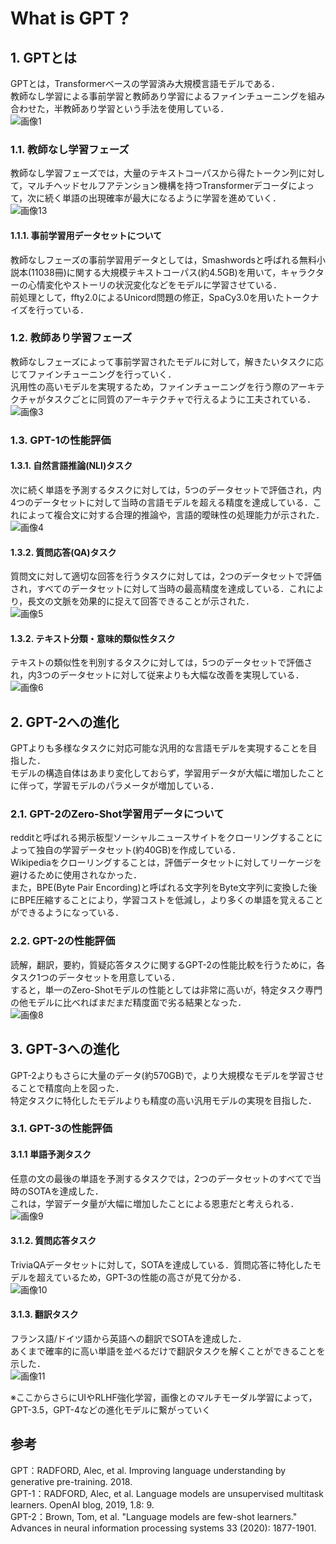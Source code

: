 # What is GPT ?  
## 1. GPTとは
GPTとは，Transformerベースの学習済み大規模言語モデルである．  
教師なし学習による事前学習と教師あり学習によるファインチューニングを組み合わせた，半教師あり学習という手法を使用している．  
![画像1](https://github.com/haradakaito/GPT/assets/75819611/b804b76e-7379-44ec-b843-2f4cc8f0a41d)

### 1.1. 教師なし学習フェーズ
教師なし学習フェーズでは，大量のテキストコーパスから得たトークン列に対して，マルチヘッドセルフアテンション機構を持つTransformerデコーダによって，次に続く単語の出現確率が最大になるように学習を進めていく．  
![画像13](https://github.com/haradakaito/GPT/assets/75819611/5d8f56ff-6350-4679-bfd7-c56958d61487)

#### 1.1.1. 事前学習用データセットについて
教師なしフェーズの事前学習用データとしては，Smashwordsと呼ばれる無料小説本(11038冊)に関する大規模テキストコーパス(約4.5GB)を用いて，キャラクターの心情変化やストーリの状況変化などをモデルに学習させている．  
前処理として，ffty2.0によるUnicord問題の修正，SpaCy3.0を用いたトークナイズを行っている．  

### 1.2. 教師あり学習フェーズ
教師なしフェーズによって事前学習されたモデルに対して，解きたいタスクに応じてファインチューニングを行っていく．  
汎用性の高いモデルを実現するため，ファインチューニングを行う際のアーキテクチャがタスクごとに同質のアーキテクチャで行えるように工夫されている．  
![画像3](https://github.com/haradakaito/GPT/assets/75819611/996e36bd-4265-4ced-9e64-0c049fbe656c)

### 1.3. GPT-1の性能評価
#### 1.3.1. 自然言語推論(NLI)タスク
次に続く単語を予測するタスクに対しては，5つのデータセットで評価され，内4つのデータセットに対して当時の言語モデルを超える精度を達成している．これによって複合文に対する合理的推論や，言語的曖昧性の処理能力が示された．  
![画像4](https://github.com/haradakaito/GPT/assets/75819611/43f3143d-6e08-43ac-99ab-f1d9a43a6616)

#### 1.3.2. 質問応答(QA)タスク
質問文に対して適切な回答を行うタスクに対しては，2つのデータセットで評価され，すべてのデータセットに対して当時の最高精度を達成している．これにより，長文の文脈を効果的に捉えて回答できることが示された．  
![画像5](https://github.com/haradakaito/GPT/assets/75819611/21343caa-633a-4e90-b7c4-2c3b7d593218)

#### 1.3.2. テキスト分類・意味的類似性タスク
テキストの類似性を判別するタスクに対しては，5つのデータセットで評価され，内3つのデータセットに対して従来よりも大幅な改善を実現している．  
![画像6](https://github.com/haradakaito/GPT/assets/75819611/66c7113a-0b9b-49ae-95d9-e3e2a8c26e5a)

## 2. GPT-2への進化
GPTよりも多様なタスクに対応可能な汎用的な言語モデルを実現することを目指した．  
モデルの構造自体はあまり変化しておらず，学習用データが大幅に増加したことに伴って，学習モデルのパラメータが増加している．  

### 2.1. GPT-2のZero-Shot学習用データについて
redditと呼ばれる掲示板型ソーシャルニュースサイトをクローリングすることによって独自の学習データセット(約40GB)を作成している．  
Wikipediaをクローリングすることは，評価データセットに対してリーケージを避けるために使用されなかった．  
また，BPE(Byte Pair Encording)と呼ばれる文字列をByte文字列に変換した後にBPE圧縮することにより，学習コストを低減し，より多くの単語を覚えることができるようになっている．  

### 2.2. GPT-2の性能評価
読解，翻訳，要約，質疑応答タスクに関するGPT-2の性能比較を行うために，各タスク1つのデータセットを用意している．  
すると，単一のZero-Shotモデルの性能としては非常に高いが，特定タスク専門の他モデルに比べればまだまだ精度面で劣る結果となった．  
![画像8](https://github.com/haradakaito/GPT/assets/75819611/e3079d07-7cd8-4c02-b011-023c5e60ed2b)

## 3. GPT-3への進化
GPT-2よりもさらに大量のデータ(約570GB)で，より大規模なモデルを学習させることで精度向上を図った．  
特定タスクに特化したモデルよりも精度の高い汎用モデルの実現を目指した．  

### 3.1. GPT-3の性能評価
#### 3.1.1 単語予測タスク
任意の文の最後の単語を予測するタスクでは，2つのデータセットのすべてで当時のSOTAを達成した．  
これは，学習データ量が大幅に増加したことによる恩恵だと考えられる．  
![画像9](https://github.com/haradakaito/GPT/assets/75819611/e9c6887a-f7d9-4518-a16c-122c3a84e4d9)

#### 3.1.2. 質問応答タスク
TriviaQAデータセットに対して，SOTAを達成している．質問応答に特化したモデルを超えているため，GPT-3の性能の高さが見て分かる．  
![画像10](https://github.com/haradakaito/GPT/assets/75819611/ca7bde07-5cdb-453c-ae24-d07991e11c70)

#### 3.1.3. 翻訳タスク
フランス語/ドイツ語から英語への翻訳でSOTAを達成した．  
あくまで確率的に高い単語を並べるだけで翻訳タスクを解くことができることを示した．  
![画像11](https://github.com/haradakaito/GPT/assets/75819611/882887b6-c8d1-4918-9b07-9dd42ff167a4)

※ここからさらにUIやRLHF強化学習，画像とのマルチモーダル学習によって，GPT-3.5，GPT-4などの進化モデルに繋がっていく  

## 参考
GPT：RADFORD, Alec, et al. Improving language understanding by generative pre-training. 2018.  
GPT-1：RADFORD, Alec, et al. Language models are unsupervised multitask learners. OpenAI blog, 2019, 1.8: 9.  
GPT-2：Brown, Tom, et al. "Language models are few-shot learners." Advances in neural information processing systems 33 (2020): 1877-1901.  
